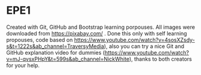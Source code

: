 # EPE1

Created with  Git, GitHub and Bootstrap learning porpouses. All images were downloaded from https://pixabay.com/ .
Done this only with self learning propouses, code based on https://www.youtube.com/watch?v=4sosXZsdy-s&t=1222s&ab_channel=TraversyMedia), also you can try a nice  Git and GitHub explanation video for dummies (https://www.youtube.com/watch?v=mJ-qvsxPHpY&t=599s&ab_channel=NickWhite), thanks to both creators for your help. 
